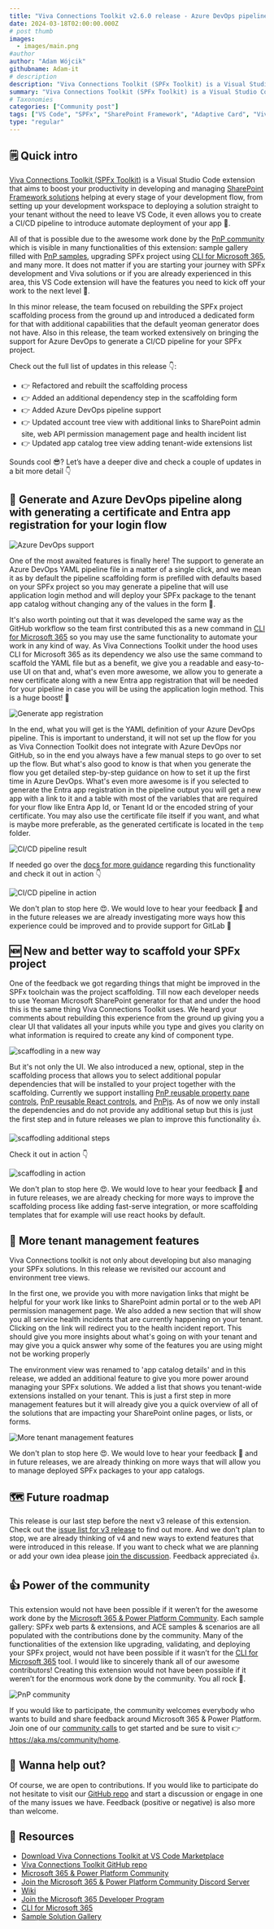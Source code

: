 ```yaml
---
title: "Viva Connections Toolkit v2.6.0 release - Azure DevOps pipeline support, a new scaffolding form with the possibility to install additional dependencies, and a lot lot more"
date: 2024-03-18T02:00:00.000Z
# post thumb
images:
  - images/main.png
#author
author: "Adam Wójcik"
githubname: Adam-it
# description
description: "Viva Connections Toolkit (SPFx Toolkit) is a Visual Studio Code extension that aims to boost your productivity in developing and managing SharePoint Framework solutions helping at every stage of your development flow, from setting up your development workspace to deploying a solution straight to your tenant without the need to leave VS Code. With the SharePoint Framework, you can use modern web technologies and tools in your preferred development environment to build productive experiences and apps that are responsive and mobile-ready allowing you to create solutions to extend SharePoint, Microsoft Teams, Microsoft Viva Connections, Outlook and Microsoft365.com."
summary: "Viva Connections Toolkit (SPFx Toolkit) is a Visual Studio Code extension that aims to boost your productivity in developing and managing SharePoint Framework solutions helping at every stage of your development flow, from setting up your development workspace to deploying a solution straight to your tenant without the need to leave VS Code. With the SharePoint Framework, you can use modern web technologies and tools in your preferred development environment to build productive experiences and apps that are responsive and mobile-ready allowing you to create solutions to extend SharePoint, Microsoft Teams, Microsoft Viva Connections, Outlook and Microsoft365.com."
# Taxonomies
categories: ["Community post"]
tags: ["VS Code", "SPFx", "SharePoint Framework", "Adaptive Card", "Viva", "Viva Connections", "GitHub", "Azure DevOps", "pipeline", "workflow"]
type: "regular"
---
```


## 🗒️ Quick intro

[Viva Connections Toolkit (SPFx Toolkit)](https://marketplace.visualstudio.com/items?itemName=m365pnp.viva-connections-toolkit) is a Visual Studio Code extension that aims to boost your productivity in developing and managing [SharePoint Framework solutions](https://learn.microsoft.com/sharepoint/dev/spfx/sharepoint-framework-overview?WT.mc_id=m365-15744-cxa) helping at every stage of your development flow, from setting up your development workspace to deploying a solution straight to your tenant without the need to leave VS Code, it even allows you to create a CI/CD pipeline to introduce automate deployment of your app 🚀.

All of that is possible due to the awesome work done by the [PnP community](https://pnp.github.io/) which is visible in many functionalities of this extension: sample gallery filled with [PnP samples](https://pnp.github.io/#samples), upgrading SPFx project using [CLI for Microsoft 365](https://pnp.github.io/cli-microsoft365/), and many more. It does not matter if you are starting your journey with SPFx development and Viva solutions or if you are already experienced in this area, this VS Code extension will have the features you need to kick off your work to the next level 💪.

In this minor release, the team focused on rebuilding the SPFx project scaffolding process from the ground up and introduced a dedicated form for that with additional capabilities that the default yeoman generator does not have. Also in this release, the team worked extensively on bringing the support for Azure DevOps to generate a CI/CD pipeline for your SPFx project.

Check out the full list of updates in this release 👇:

- 👉 Refactored and rebuilt the scaffolding process
- 👉 Added an additional dependency step in the scaffolding form
- 👉 Added Azure DevOps pipeline support
- 👉 Updated account tree view with additional links to SharePoint admin site, web API permission management page and health incident list
- 👉 Updated app catalog tree view adding tenant-wide extensions list

Sounds cool 😎? Let’s have a deeper dive and check a couple of updates in a bit more detail 👇

## 🚀 Generate and Azure DevOps pipeline along with generating a certificate and Entra app registration for your login flow

![Azure DevOps support](images/azdo-support.png)

One of the most awaited features is finally here! The support to generate an Azure DevOps YAML pipeline file in a matter of a single click, and we mean it as by default the pipeline scaffolding form is prefilled with defaults based on your SPFx project so you may generate a pipeline that will use application login method and will deploy your SPFx package to the tenant app catalog without changing any of the values in the form 🤯.

It's also worth pointing out that it was developed the same way as the GitHub workflow so the team first contributed this as a new command in [CLI for Microsoft 365](https://pnp.github.io/cli-microsoft365/cmd/spfx/project/project-azuredevops-pipeline-add) so you may use the same functionality to automate your work in any kind of way. As Viva Connections Toolkit under the hood uses CLI for Microsoft 365 as its dependency we also use the same command to scaffold the YAML file but as a benefit, we give you a readable and easy-to-use UI on that and, what's even more awesome, we allow you to generate a new certificate along with a new Entra app registration that will be needed for your pipeline in case you will be using the application login method. This is a huge boost! 💪

![Generate app registration](images/generate-app-reg.png)

In the end, what you will get is the YAML definition of your Azure DevOps pipeline. This is important to understand, it will not set up the flow for you as Viva Connection Toolkit does not integrate with Azure DevOps nor GitHub, so in the end you always have a few manual steps to go over to set up the flow. But what's also good to know is that when you generate the flow you get detailed step-by-step guidance on how to set it up the first time in Azure DevOps. What's even more awesome is if you selected to generate the Entra app registration in the pipeline output you will get a new app with a link to it and a table with most of the variables that are required for your flow like Entra App Id, or Tenant Id or the encoded string of your certificate. You may also use the certificate file itself if you want, and what is maybe more preferable, as the generated certificate is located in the `temp` folder. 

![CI/CD pipeline result](images/azdo-result.png)

If needed go over the [docs for more guidance](https://github.com/pnp/vscode-viva/wiki/5.5-Actions#azure-devops) regarding this functionality and check it out in action 👇

![CI/CD pipeline in action](images/azdo-ci-cd.gif)

We don't plan to stop here 😍. We would love to hear your feedback 🙏 and in the future releases we are already investigating more ways how this experience could be improved and to provide support for GitLab 🤯

## 🆕 New and better way to scaffold your SPFx project

One of the feedback we got regarding things that might be improved in the SPFx toolchain was the project scaffolding. Till now each developer needs to use Yeoman Microsoft SharePoint generator for that and under the hood this is the same thing Viva Connections Toolkit uses. We heard your comments about rebuilding this experience from the ground up giving you a clear UI that validates all your inputs while you type and gives you clarity on what information is required to create any kind of component type.

![scaffodling in a new way](images/scaffolding-new-way.png)

But it's not only the UI. We also introduced a new, optional, step in the scaffolding process that allows you to select additional popular dependencies that will be installed to your project together with the scaffolding. Currently we support installing [PnP reusable property pane controls](https://pnp.github.io/sp-dev-fx-property-controls/), [PnP reusable React controls](https://pnp.github.io/sp-dev-fx-controls-react/), and [PnPjs](https://pnp.github.io/pnpjs/). As of now we only install the dependencies and do not provide any additional setup but this is just the first step and in future releases we plan to improve this functionality 👍.

![scaffodling additional steps](images/scaffolding-additional-step.png)

Check it out in action 👇

![scaffodling in action](images/scaffolding-form.gif)

We don't plan to stop here 😍. We would love to hear your feedback 🙏 and in future releases, we are already checking for more ways to improve the scaffolding process like adding fast-serve integration, or more scaffolding templates that for example will use react hooks by default.

## 👀 More tenant management features

Viva Connections toolkit is not only about developing but also managing your SPFx solutions. In this release we revisited our account and environment tree views. 

In the first one, we provide you with more navigation links that might be helpful for your work like links to SharePoint admin portal or to the web API permission management page. We also added a new section that will show you all service health incidents that are currently happening on your tenant. Clicking on the link will redirect you to the health incident report. This should give you more insights about what's going on with your tenant and may give you a quick answer why some of the features you are using might not be working properly

The environment view was renamed to 'app catalog details' and in this release, we added an additional feature to give you more power around managing your SPFx solutions. We added a list that shows you tenant-wide extensions installed on your tenant. This is just a first step in more management features but it will already give you a quick overview of all of the solutions that are impacting your SharePoint online pages, or lists, or forms.

![More tenant management features](images/tenant-info.png)

We don't plan to stop here 😍. We would love to hear your feedback 🙏 and in future releases, we are already thinking on more ways that will allow you to manage deployed SPFx packages to your app catalogs.

## 🗺️ Future roadmap

This release is our last step before the next v3 release of this extension. Check out the [issue list for v3 release](https://github.com/pnp/vscode-viva/issues?q=is%3Aopen+is%3Aissue+milestone%3Av3.0) to find out more. And we don't plan to stop, we are already thinking of v4 and new ways to extend features that were introduced in this release. If you want to check what we are planning or add your own idea please [join the discussion](https://github.com/pnp/vscode-viva/discussions/159). Feedback appreciated 👍.

## 👍 Power of the community

This extension would not have been possible if it weren’t for the awesome work done by the [Microsoft 365 & Power Platform Community](https://pnp.github.io/). Each sample gallery: SPFx web parts & extensions, and ACE samples & scenarios are all populated with the contributions done by the community. Many of the functionalities of the extension like upgrading, validating, and deploying your SPFx project, would not have been possible if it wasn’t for the [CLI for Microsoft 365](https://pnp.github.io/cli-microsoft365/) tool. I would like to sincerely thank all of our awesome contributors! Creating this extension would not have been possible if it weren’t for the enormous work done by the community. You all rock 🤩.

![PnP community](images/parker-pnp.png)

If you would like to participate, the community welcomes everybody who wants to build and share feedback around Microsoft 365 & Power Platform. Join one of our [community calls](https://pnp.github.io/#community) to get started and be sure to visit 👉 https://aka.ms/community/home.

## 🙋 Wanna help out?

Of course, we are open to contributions. If you would like to participate do not hesitate to visit our [GitHub repo](https://github.com/pnp/vscode-viva) and start a discussion or engage in one of the many issues we have. Feedback (positive or negative) is also more than welcome.

## 🔗 Resources

- [Download Viva Connections Toolkit at VS Code Marketplace](https://marketplace.visualstudio.com/items?itemName=m365pnp.viva-connections-toolkit)
- [Viva Connections Toolkit GitHub repo](https://github.com/pnp/vscode-viva)
- [Microsoft 365 & Power Platform Community](https://pnp.github.io/#home)
- [Join the Microsoft 365 & Power Platform Community Discord Server]( https://aka.ms/community/discord)
- [Wiki]( https://github.com/pnp/vscode-viva/wiki)
- [Join the Microsoft 365 Developer Program]( https://developer.microsoft.com/en-us/microsoft-365/dev-program)
- [CLI for Microsoft 365](https://pnp.github.io/cli-microsoft365/)
- [Sample Solution Gallery]( https://adoption.microsoft.com/en-us/sample-solution-gallery/)
